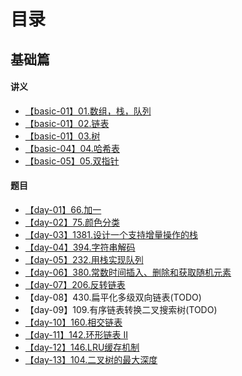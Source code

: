 # 目录

## 基础篇

#### 讲义

* [【basic-01】01.数组，栈，队列](https://github.com/leetcode-pp/91alg-1/blob/master/basic-01.md)
* [【basic-01】02.链表](https://github.com/leetcode-pp/91alg-1/blob/master/basic-02.md)
* [【basic-01】03.树](https://github.com/leetcode-pp/91alg-1/blob/master/basic-03.md)
* [【basic-04】04.哈希表](https://github.com/leetcode-pp/91alg-1/blob/master/basic-04.md)
* [【basic-05】05.双指针](https://lucifer.ren/blog/2020/05/26/91algo-basic-05.two-pointer/)

#### 题目

* [【day-01】66.加一](./basic/day-01.md)
* [【day-02】75.颜色分类](./basic/day-02.md)
* [【day-03】1381.设计一个支持增量操作的栈](./basic/day-03.md)
* [【day-04】394.字符串解码](./basic/day-04.md)
* [【day-05】232.用栈实现队列](./basic/day-05.md)
* [【day-06】380.常数时间插入、删除和获取随机元素](./basic/day-06.md)
* [【day-07】206.反转链表](./basic/day-07.md)
* 【day-08】430.扁平化多级双向链表(TODO)
* 【day-09】109.有序链表转换二叉搜索树(TODO)
* [【day-10】160.相交链表](./basic/day-10.md)
* [【day-11】142.环形链表 II](./basic/day-11.md)
* [【day-12】146.LRU缓存机制](./basic/day-12.md)
* [【day-13】104.二叉树的最大深度](./basic/day-13.md)
